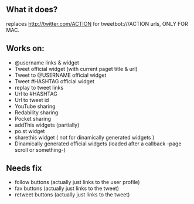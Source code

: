 ## What it does?

replaces http://twitter.com/ACTION for tweetbot:///ACTION urls, ONLY FOR MAC.

## Works on:

- @username links & widget
- Tweet official widget (with current paget title & url)
- Tweet to @USERNAME official widget
- Tweet #HASHTAG official widget
- replay to tweet links
- Url to #HASHTAG
- Url to tweet id
- YouTube sharing
- Redability sharing
- Pocket sharing
- addThis widgets (partially)
- po.st widget
- sharethis widget ( not for dinamically generated widgets  )
- Dinamically generated official widgets (loaded after a  callback -page scroll or something-)


## Needs fix

- follow buttons (actually just links to the user profile)
- fav buttons (actually just links to the tweet)
- retweet buttons (actually just links to the tweet)

